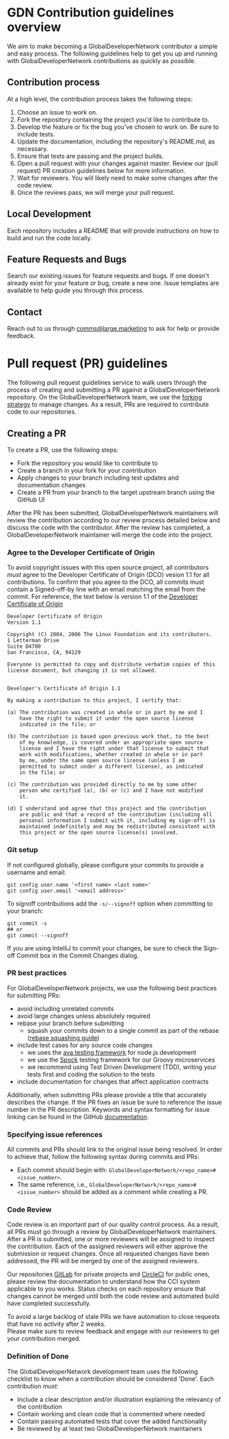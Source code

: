 # GDN Contribution guidelines overview

We aim to make becoming a GlobalDeveloperNetwork contributor a simple and easy process. The following guidelines help to get you up and running with GlobalDeveloperNetwork contributions as quickly as possible.

## Contribution process

At a high level, the contribution process takes the following steps:

1. Choose an issue to work on.
2. Fork the repository containing the project you'd like to contribute to.
3. Develop the feature or fix the bug you've chosen to work on. Be sure to include tests.
4. Update the documentation, including the repository's README.md, as necessary.
5. Ensure that tests are passing and the project builds.
6. Open a pull request with your changes against master. Review our (pull request) PR creation guidelines below for more information.
7. Wait for reviewers. You will likely need to make some changes after the code review.
8. Once the reviews pass, we will merge your pull request.

## Local Development

Each repository includes a README that will provide instructions on how to build and run the code locally.

## Feature Requests and Bugs

Search our existing issues for feature requests and bugs. If one doesn't already exist for your feature or bug, create a new one. Issue templates are available to help guide you through this process.

## Contact

Reach out to us through comms@large.marketing to ask for help or provide feedback.


# Pull request (PR) guidelines

The following pull request guidelines service to walk users through the process of creating and submitting a
PR against a GlobalDeveloperNetwork repository. On the GlobalDeveloperNetwork team, we use the [forking strategy](https://gist.github.com/Chaser324/ce0505fbed06b947d962)
to manage changes. As a result, PRs are required to contribute code to our repositories.

## Creating a PR
To create a PR, use the following steps:
- Fork the repository you would like to contribute to
- Create a branch in your fork for your contribution
- Apply changes to your branch including test updates and documentation changes
- Create a PR from your branch to the target upstream branch using the GitHub UI

After the PR has been submitted, GlobalDeveloperNetwork maintainers will review the contribution according to our review process detailed below
and discuss the code with the contributor. After the review has completed, a GlobalDeveloperNetwork maintainer will merge the code into the project.

### Agree to the Developer Certificate of Origin
To avoid copyright issues with this open source project, all contributors *must* agree to the Developer Certificate of Origin (DCO)
vesion 1.1 for all contributions.  To confirm that you agree to the DCO, all commits must contain a Signed-off-by line with an
email matching the email from the commit.  For reference, the text below is version 1.1 of the
[Developer Certificate of Origin](https://developercertificate.org/)
```
Developer Certificate of Origin
Version 1.1

Copyright (C) 2004, 2006 The Linux Foundation and its contributors.
1 Letterman Drive
Suite D4700
San Francisco, CA, 94129

Everyone is permitted to copy and distribute verbatim copies of this
license document, but changing it is not allowed.


Developer's Certificate of Origin 1.1

By making a contribution to this project, I certify that:

(a) The contribution was created in whole or in part by me and I
    have the right to submit it under the open source license
    indicated in the file; or

(b) The contribution is based upon previous work that, to the best
    of my knowledge, is covered under an appropriate open source
    license and I have the right under that license to submit that
    work with modifications, whether created in whole or in part
    by me, under the same open source license (unless I am
    permitted to submit under a different license), as indicated
    in the file; or

(c) The contribution was provided directly to me by some other
    person who certified (a), (b) or (c) and I have not modified
    it.

(d) I understand and agree that this project and the contribution
    are public and that a record of the contribution (including all
    personal information I submit with it, including my sign-off) is
    maintained indefinitely and may be redistributed consistent with
    this project or the open source license(s) involved.
```

### Git setup
If not configured globally, please configure your commits to provide a username and email:
```
git config user.name '<first name> <last name>'
git config user.email '<email address>'
```

To signoff contributions add the `-s/--signoff` option when committing to your branch:
```
git commit -s
## or
git commit --signoff
```

If you are using IntelliJ to commit your changes, be sure to check the Sign-off Commit box in the Commit Changes dialog. 

### PR best practices
For GlobalDeveloperNetwork projects, we use the following best practices for submitting PRs:
- avoid including unrelated commits
- avoid large changes unless absolutely required
- rebase your branch before submitting
    - squash your commits down to a single commit as part of the rebase ([rebase squashing guide](https://medium.com/@slamflipstrom/a-beginners-guide-to-squashing-commits-with-git-rebase-8185cf6e62ec))
- include test cases for any source code changes
  - we uses the [ava testing framework](https://github.com/avajs/ava) for node.js development
  - we use the [Spock](http://spockframework.org/spock/docs/1.3/index.html) testing framework for our Groovy microservices
  - we recommend using Test Driven Development (TDD), writing your tests first and coding the solution to the tests
- include documentation for changes that affect application contracts

Additionally, when submitting PRs please provide a title that accurately describes the change. If the PR fixes an issue be sure
to reference the issue number in the PR description. Keywords and syntax formatting for issue linking can be found
in the GitHub [documentation](https://help.github.com/en/github/managing-your-work-on-github/linking-a-pull-request-to-an-issue#linking-a-pull-request-to-an-issue-using-a-keyword).

### Specifying issue references
All commits and PRs should link to the original issue being resolved. In order to achieve that, follow the following syntax during commits and PRs:
- Each commit should begin with: `GlobalDeveloperNetwork/<repo_name>#<issue_number>`.
- The same reference, i.e., `GlobalDeveloperNetwork/<repo_name>#<issue_number>` should be added as a comment while creating a PR. 


### Code Review
Code review is an important part of our quality control process. As a result, all PRs must go through a review by GlobalDeveloperNetwork
maintainers. After a PR is submitted, one or more reviewers will be assigned to inspect the contribution. Each of the assigned
reviewers will either approve the submission or request changes. Once all requested changes have been addressed, the PR will
be merged by one of the assigned reviewers.

Our repositories [GitLab](https://docs.gitlab.com/ee/ci/) for private projects and [CircleCI](https://circleci.com/docs/) for public ones, please review the documentation
to understand how the CCI system applicable to you works.  Status checks on each repository ensure that changes cannot be merged until both the code review and automated build have
completed successfully.

To avoid a large backlog of stale PRs we have automation to close requests that have no activity after 2 weeks.  
Please make sure to review feedback and engage with our reviewers to get your contribution merged.

### Definition of Done
The GlobalDeveloperNetwork development team uses the following checklist to know when a contribution should be considered 'Done'. Each contribution *must*:
- Include a clear description and/or illustration explaining the relevancy of the contribution
- Contain working and clean code that is commented where needed
- Contain passing automated tests that cover the added functionality
- Be reviewed by at least two GlobalDeveloperNetwork maintainers
